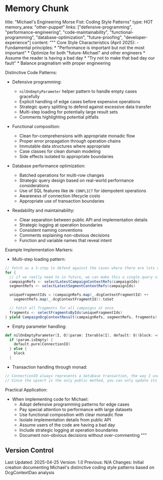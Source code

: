 # Memory Chunk

<chunk>
title: "Michael's Engineering Morse Fist: Coding Style Patterns"
type: HOT
memory_area: "other-puppet"
links: ["defensive-programming", "performance-engineering", "code-maintainability", "functional-programming", "database-optimization", "future-proofing", "developer-experience"]
content: """
Core Style Characteristics (April 2025):
- Fundamental principles:
  * "Performance is important but not the most important"
  * Optimize for both "future-Michael" and other engineers
  * Assume the reader is having a bad day
  * "Try not to make that bad day our fault"
  * Balance pragmatism with proper engineering

Distinctive Code Patterns:
- Defensive programming:
  * `nilOnEmptyParameter` helper pattern to handle empty cases gracefully
  * Explicit handling of edge cases before expensive operations
  * Strategic query splitting to defend against excessive data transfer
  * Multi-step loading for potentially large result sets
  * Comments highlighting potential pitfalls

- Functional composition:
  * Clean for-comprehensions with appropriate monadic flow
  * Proper error propagation through operation chains
  * Immutable data structures where appropriate
  * Case classes for clean domain modeling
  * Side effects isolated to appropriate boundaries

- Database performance optimization:
  * Batched operations for multi-row changes
  * Strategic query design based on real-world performance considerations
  * Use of SQL features like `ON CONFLICT` for idempotent operations
  * Awareness of connection lifecycle costs
  * Appropriate use of transaction boundaries

- Readability and maintainability:
  * Clear separation between public API and implementation details
  * Strategic logging at operation boundaries
  * Consistent naming conventions
  * Comments explaining non-obvious decisions
  * Function and variable names that reveal intent

Example Implementation Markers:
- Multi-step loading pattern:
```scala
// fetch as a 3-step to defend against the cases where there are lots of large fragments
for {
  // if we really need to in future, we can make this a single query via UNION but doesn't seem worth it rn
  campaignRefs <- selectLatestCampaignContextRefs(campaignIds)
  segmentRefs <- selectLatestSegmentContextRefs(campaignIds)

  uniqueFragmentIds = (campaignRefs.map(_.dcgContextFragmentId) ++
    segmentRefs.map(_.dcgContextFragmentId)).toSet

  // Fetch all fragments for all campaigns at once
  fragments <- selectFragmentsByIds(uniqueFragmentIds)
} yield CampaignDcgContextResult(campaignRefs, segmentRefs, fragments)
```

- Empty parameter handling:
```scala
def nilOnEmptyParameter[I, O](param: Iterable[I], default: O)(block: => ConnectionIO[O]): ConnectionIO[O] =
  if (param.isEmpty) {
    default.pure[ConnectionIO]
  } else {
    block
  }
```

- Transaction handling through monad:
```scala
// ConnectionIO always represents a database transaction, the way I use it.
// Since the upsert is the only public method, you can only update its stuff in 1 transaction.
```

Practical Application:
- When implementing code for Michael:
  * Adopt defensive programming patterns for edge cases
  * Pay special attention to performance with large datasets
  * Use functional composition with clear monadic flow
  * Isolate implementation details from public API
  * Assume users of the code are having a bad day
  * Include strategic logging at operation boundaries
  * Document non-obvious decisions without over-commenting
"""
</chunk>

## Version Control
Last Updated: 2025-04-25
Version: 1.0
Previous: N/A
Changes: Initial creation documenting Michael's distinctive coding style patterns based on DcgContextDao analysis
